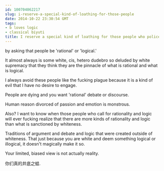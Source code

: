 ```yaml
---
id: 100704062217
slug: i-reserve-a-special-kind-of-loathing-for-those-people
date: 2014-10-22 23:30:54 GMT
tags:
- b loves logic
- classical biyuti
title: I reserve a special kind of loathing for those people who police tone and discussions
---
```

<p>by asking that people be 'rational' or 'logical.'</p>&#13;
<p>It almost always is some white, cis, hetero dudebro so deluded by white supremacy that they think they are the pinnacle of what is rational and what is logical.</p>&#13;
<p>I always avoid these people like the fucking plague because it is a kind of evil that I have no desire to engage.</p>&#13;
<p>People are dying and you want 'rational' debate or discourse.</p>&#13;
<p>Human reason divorced of passion and emotion is monstrous.</p>&#13;
<p>Also? I want to know when those people who call for rationality and logic will ever fucking realize that there are more kinds of rationality and logic than what is sanctioned by whiteness.</p>&#13;
<p>Traditions of argument and debate and logic that were created outside of whiteness. That just because you are white and deem something logical or illogical, it doesn't magically make it so.</p>&#13;
<p>Your limited, biased view is not actually reality.</p>&#13;
<p>你们<span class="st">真的井底之蛙. <br /></span></p>
